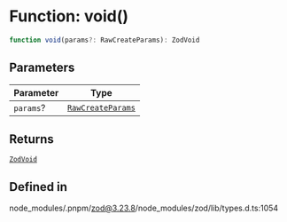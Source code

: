 # Function: void()

```ts
function void(params?: RawCreateParams): ZodVoid
```

## Parameters

| Parameter | Type |
| ------ | ------ |
| `params`? | [`RawCreateParams`](../type-aliases/RawCreateParams.md) |

## Returns

[`ZodVoid`](../classes/ZodVoid.md)

## Defined in

node\_modules/.pnpm/zod@3.23.8/node\_modules/zod/lib/types.d.ts:1054
